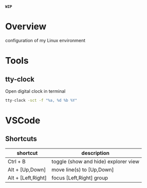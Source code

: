 **`WIP`**

# Overview
configuration of my Linux environment

# Tools

## tty-clock

Open digital clock in terminal

```bash
tty-clock -sct -f "%a, %d %b %Y"
```

# VSCode

## Shortcuts

| shortcut           | description                          |
| -                  | -                                    |
| Ctrl + B           | toggle (show and hide) explorer view |
| Alt + [Up,Down]    | move line(s) to [Up,Down]            |
| Alt + [Left,Right] | focus [Left,Right] group             |

